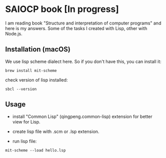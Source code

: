 # SAIOCP book [In progress]

I am reading book "Structure and interpretation of computer programs" and here is my answers. Some of the
tasks I created with Lisp, other with Node.js.

## Installation (macOS)

We use lisp scheme dialect here. So if you don't have this, you can install it:

```
brew install mit-scheme
```

check version of lisp installed:

```
sbcl --version
```

## Usage

- install "Common Lisp" (qingpeng.common-lisp) extension for better view for Lisp. 

- create lisp file with .scm or .lsp extension.

- run lisp file:

```
mit-scheme --load hello.lsp
```
